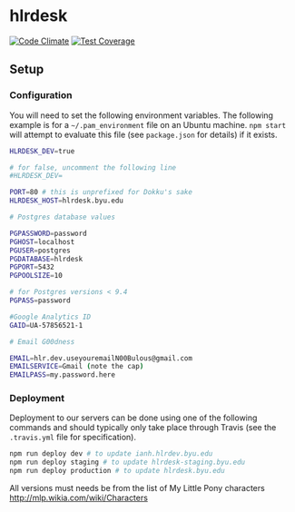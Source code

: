 hlrdesk
=======
[![Code Climate](https://codeclimate.com/github/BYU-ODH/hlrdesk/badges/gpa.svg)](https://codeclimate.com/github/BYU-ODH/hlrdesk)
[![Test Coverage](https://codeclimate.com/github/BYU-ODH/hlrdesk/badges/coverage.svg)](https://codeclimate.com/github/BYU-ODH/hlrdesk)

## Setup

### Configuration

You will need to set the following environment variables. The following
example is for a `~/.pam_environment` file on an Ubuntu machine. `npm start`
will attempt to evaluate this file (see `package.json` for details) if it
exists.

```bash
HLRDESK_DEV=true

# for false, uncomment the following line
#HLRDESK_DEV=

PORT=80 # this is unprefixed for Dokku's sake
HLRDESK_HOST=hlrdesk.byu.edu

# Postgres database values

PGPASSWORD=password
PGHOST=localhost
PGUSER=postgres
PGDATABASE=hlrdesk
PGPORT=5432
PGPOOLSIZE=10

# for Postgres versions < 9.4
PGPASS=password

#Google Analytics ID
GAID=UA-57856521-1

# Email G00dness

EMAIL=hlr.dev.useyouremailN00Bulous@gmail.com
EMAILSERVICE=Gmail (note the cap)
EMAILPASS=my.password.here
```

### Deployment

Deployment to our servers can be done using one of the following commands and
should typically only take place through Travis (see the `.travis.yml` file for
specification).

```bash
npm run deploy dev # to update ianh.hlrdev.byu.edu
npm run deploy staging # to update hlrdesk-staging.byu.edu
npm run deploy production # to update hlrdesk.byu.edu
```

All versions must needs be from the list of My Little Pony characters
http://mlp.wikia.com/wiki/Characters

